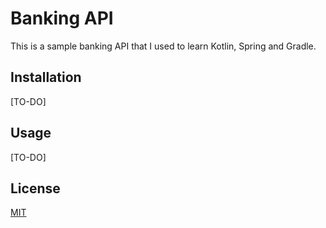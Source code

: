 # Banking API

This is a sample banking API that I used to learn Kotlin, Spring and Gradle.

## Installation

[TO-DO]

## Usage

[TO-DO]

## License

[MIT](https://choosealicense.com/licenses/mit/)